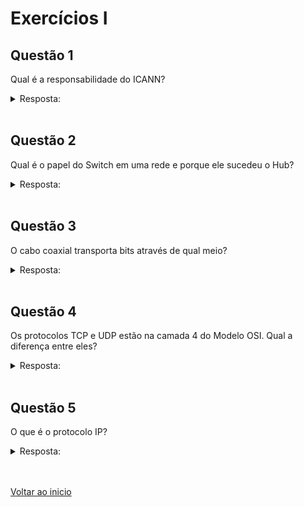 # Exercícios I

## Questão 1

Qual é a responsabilidade do ICANN?

<details>
<summary>Resposta:</summary>

Distribuir os endereços IP´s e gerenciar os servidores DNS´s.

</details>

<br>

## Questão 2

Qual é o papel do Switch em uma rede e porque ele sucedeu o Hub?

<details>
<summary>Resposta:</summary>

Realizar a comutação de quadros. Sucedeu o Hub pois permite o envio Unicast dos dados.

</details>

<br>

## Questão 3

O cabo coaxial transporta bits através de qual meio?

<details>
<summary>Resposta:</summary>

Fios de cobre

</details>

<br>

## Questão 4

Os protocolos TCP e UDP estão na camada 4 do Modelo OSI. Qual a diferença entre eles?

<details>
<summary>Resposta:</summary>

A diferença é que o TCP confirma o recebimento do dado enquanto o UDP não.

</details>

<br>

## Questão 5

O que é o protocolo IP?

<details>
<summary>Resposta:</summary>

É o Internet Protocol e é responsável pelo roteamento dos pacotes em uma rede.

</details>

<br>

<br>

[Voltar ao inicio](/README.md)